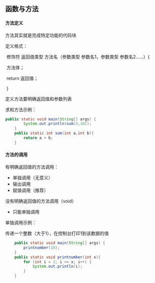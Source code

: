 ## 函数与方法

#### 方法定义

方法其实就是完成特定功能的代码块

定义格式：

​               修饰符   返回值类型    方法名（参数类型  参数名1，参数类型  参数名2……）{

​                           方法体；

​                           return  返回值；

​               }

定义方法要明确返回值和参数列表

求和方法示例：

```java
public static void main(String[] args) {
		System.out.println(sum(5,10));
	}
	public static int sum(int a,int b){
		return a + b;
	}
```

#### 方法的调用

有明确返回值的方法调用：

- 单独调用（无意义）
- 输出调用
- 赋值调用（推荐）

没有明确返回值的方法调用（void）

- 只能单独调用

单独调用示例：

传递一个整数（大于1），在控制台打印1到该数据的值

```java
	public static void main(String[] args) {
		printnumber(10);
	}
	public static void printnumber(int x){
		for (int i = 1; i <= x; i++) {
			System.out.println(i);
		}
	}
```

